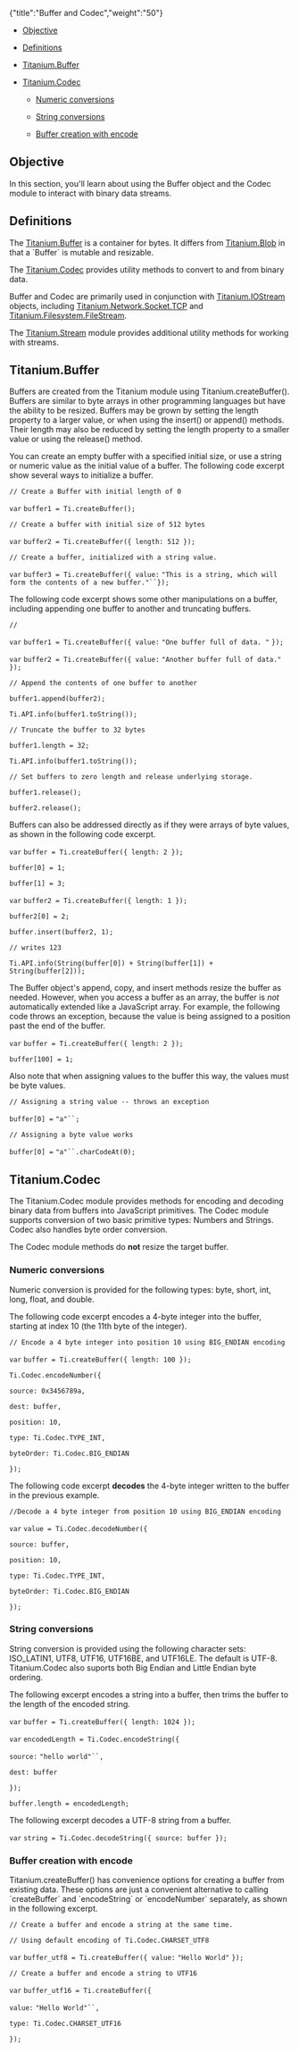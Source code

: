 {"title":"Buffer and Codec","weight":"50"} 

*   [Objective](#Objective)
    
*   [Definitions](#Definitions)
    
*   [Titanium.Buffer](#Titanium.Buffer)
    
*   [Titanium.Codec](#Titanium.Codec)
    
    *   [Numeric conversions](#Numericconversions)
        
    *   [String conversions](#Stringconversions)
        
    *   [Buffer creation with encode](#Buffercreationwithencode)
        

## Objective

In this section, you'll learn about using the Buffer object and the Codec module to interact with binary data streams.

## Definitions

The [Titanium.Buffer](#!/api/Titanium.Buffer) is a container for bytes. It differs from [Titanium.Blob](#!/api/Titanium.Blob) in that a \`Buffer\` is mutable and resizable.

The [Titanium.Codec](#!/api/Titanium.Codec) provides utility methods to convert to and from binary data.

Buffer and Codec are primarily used in conjunction with [Titanium.IOStream](#!/api/Titanium.IOStream) objects, including [Titanium.Network.Socket.TCP](#!/api/Titanium.Network.Socket.TCP) and [Titanium.Filesystem.FileStream](#!/api/Titanium.Filesystem.FileStream).

The [Titanium.Stream](#!/api/Titanium.Stream) module provides additional utility methods for working with streams.

## Titanium.Buffer

Buffers are created from the Titanium module using Titanium.createBuffer(). Buffers are similar to byte arrays in other programming languages but have the ability to be resized. Buffers may be grown by setting the length property to a larger value, or when using the insert() or append() methods. Their length may also be reduced by setting the length property to a smaller value or using the release() method.

You can create an empty buffer with a specified initial size, or use a string or numeric value as the initial value of a buffer. The following code excerpt show several ways to initialize a buffer.

`// Create a Buffer with initial length of 0`

`var` `buffer1 = Ti.createBuffer();`

`// Create a buffer with initial size of 512 bytes`

`var` `buffer2 = Ti.createBuffer({ length: 512 });`

`// Create a buffer, initialized with a string value.`

`var` `buffer3 = Ti.createBuffer({ value:` `"This is a string, which will form the contents of a new buffer."``});`

The following code excerpt shows some other manipulations on a buffer, including appending one buffer to another and truncating buffers.

`//`

`var` `buffer1 = Ti.createBuffer({ value:` `"One buffer full of data. "` `});`

`var` `buffer2 = Ti.createBuffer({ value:` `"Another buffer full of data."` `});`

`// Append the contents of one buffer to another`

`buffer1.append(buffer2);`

`Ti.API.info(buffer1.toString());`

`// Truncate the buffer to 32 bytes`

`buffer1.length = 32;`

`Ti.API.info(buffer1.toString());`

`// Set buffers to zero length and release underlying storage.`

`buffer1.release();`

`buffer2.release();`

Buffers can also be addressed directly as if they were arrays of byte values, as shown in the following code excerpt.

`var` `buffer = Ti.createBuffer({ length: 2 });`

`buffer[0] = 1;`

`buffer[1] = 3;`

`var` `buffer2 = Ti.createBuffer({ length: 1 });`

`buffer2[0] = 2;`

`buffer.insert(buffer2, 1);`

`// writes 123`

`Ti.API.info(String(buffer[0]) + String(buffer[1]) + String(buffer[2]));`

The Buffer object's append, copy, and insert methods resize the buffer as needed. However, when you access a buffer as an array, the buffer is _not_ automatically extended like a JavaScript array. For example, the following code throws an exception, because the value is being assigned to a position past the end of the buffer.

`var` `buffer = Ti.createBuffer({ length: 2 });`

`buffer[100] = 1;`

Also note that when assigning values to the buffer this way, the values must be byte values.

`// Assigning a string value -- throws an exception`

`buffer[0] =` `"a"``;`

`// Assigning a byte value works`

`buffer[0] =` `"a"``.charCodeAt(0);`

## Titanium.Codec

The Titanium.Codec module provides methods for encoding and decoding binary data from buffers into JavaScript primitives. The Codec module supports conversion of two basic primitive types: Numbers and Strings. Codec also handles byte order conversion.

The Codec module methods do **not** resize the target buffer.

### Numeric conversions

Numeric conversion is provided for the following types: byte, short, int, long, float, and double.

The following code excerpt encodes a 4-byte integer into the buffer, starting at index 10 (the 11th byte of the integer).

`// Encode a 4 byte integer into position 10 using BIG_ENDIAN encoding`

`var` `buffer = Ti.createBuffer({ length: 100 });`

`Ti.Codec.encodeNumber({`

`source: 0x3456789a,`

`dest: buffer,`

`position: 10,`

`type: Ti.Codec.TYPE_INT,`

`byteOrder: Ti.Codec.BIG_ENDIAN`

`});`

The following code excerpt **decodes** the 4-byte integer written to the buffer in the previous example.

`//Decode a 4 byte integer from position 10 using BIG_ENDIAN encoding`

`var` `value = Ti.Codec.decodeNumber({`

`source: buffer,`

`position: 10,`

`type: Ti.Codec.TYPE_INT,`

`byteOrder: Ti.Codec.BIG_ENDIAN`

`});`

### String conversions

String conversion is provided using the following character sets: ISO\_LATIN1, UTF8, UTF16, UTF16BE, and UTF16LE. The default is UTF-8. Titanium.Codec also suports both Big Endian and Little Endian byte ordering.

The following excerpt encodes a string into a buffer, then trims the buffer to the length of the encoded string.

`var` `buffer = Ti.createBuffer({ length: 1024 });`

`var` `encodedLength = Ti.Codec.encodeString({`

`source:` `"hello world"``,`

`dest: buffer`

`});`

`buffer.length = encodedLength;`

The following excerpt decodes a UTF-8 string from a buffer.

`var` `string = Ti.Codec.decodeString({ source: buffer });`

### Buffer creation with encode

Titanium.createBuffer() has convenience options for creating a buffer from existing data. These options are just a convenient alternative to calling \`createBuffer\` and \`encodeString\` or \`encodeNumber\` separately, as shown in the following excerpt.

`// Create a buffer and encode a string at the same time.`

`// Using default encoding of Ti.Codec.CHARSET_UTF8`

`var` `buffer_utf8 = Ti.createBuffer({ value:` `"Hello World"` `});`

`// Create a buffer and encode a string to UTF16`

`var` `buffer_utf16 = Ti.createBuffer({`

`value:` `"Hello World"``,`

`type: Ti.Codec.CHARSET_UTF16`

`});`